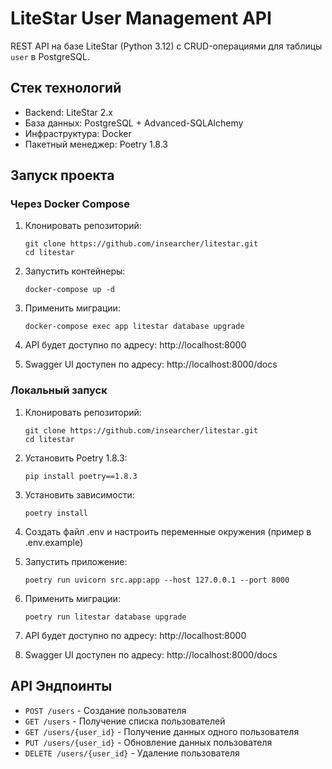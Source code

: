 # LiteStar User Management API

REST API на базе LiteStar (Python 3.12) с CRUD-операциями для таблицы `user` в PostgreSQL.

## Стек технологий

- Backend: LiteStar 2.x
- База данных: PostgreSQL + Advanced-SQLAlchemy
- Инфраструктура: Docker
- Пакетный менеджер: Poetry 1.8.3

## Запуск проекта

### Через Docker Compose

1. Клонировать репозиторий:
   ```
   git clone https://github.com/insearcher/litestar.git
   cd litestar
   ```

2. Запустить контейнеры:
   ```
   docker-compose up -d
   ```

3. Применить миграции:
   ```
   docker-compose exec app litestar database upgrade
   ```

4. API будет доступно по адресу: http://localhost:8000
5. Swagger UI доступен по адресу: http://localhost:8000/docs

### Локальный запуск

1. Клонировать репозиторий:
   ```
   git clone https://github.com/insearcher/litestar.git
   cd litestar
   ```

2. Установить Poetry 1.8.3:
   ```
   pip install poetry==1.8.3
   ```

3. Установить зависимости:
   ```
   poetry install
   ```

4. Создать файл .env и настроить переменные окружения (пример в .env.example)

5. Запустить приложение:
   ```
   poetry run uvicorn src.app:app --host 127.0.0.1 --port 8000
   ```

6. Применить миграции:
   ```
   poetry run litestar database upgrade
   ```

7. API будет доступно по адресу: http://localhost:8000
8. Swagger UI доступен по адресу: http://localhost:8000/docs

## API Эндпоинты

- `POST /users` - Создание пользователя
- `GET /users` - Получение списка пользователей
- `GET /users/{user_id}` - Получение данных одного пользователя
- `PUT /users/{user_id}` - Обновление данных пользователя
- `DELETE /users/{user_id}` - Удаление пользователя
